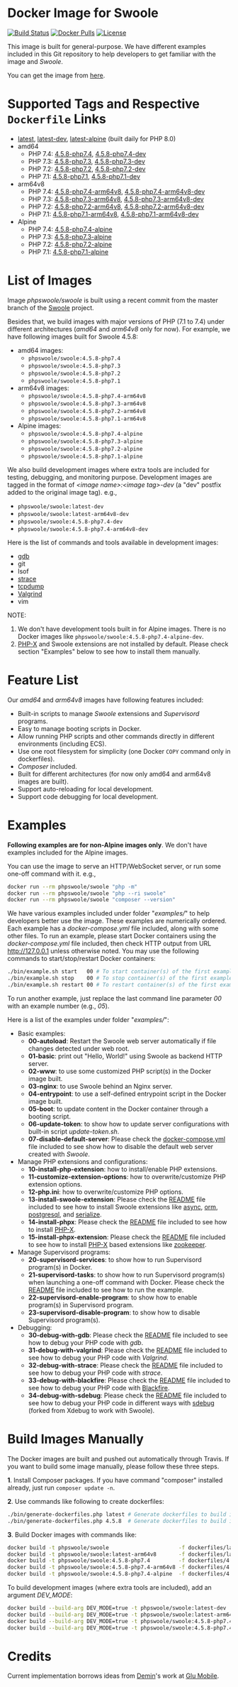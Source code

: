 # Docker Image for Swoole

[![Build Status](https://travis-ci.org/swoole/docker-swoole.svg?branch=master)](https://travis-ci.org/swoole/docker-swoole)
[![Docker Pulls](https://img.shields.io/docker/pulls/phpswoole/swoole.svg)](https://hub.docker.com/r/phpswoole/swoole)
[![License](https://img.shields.io/badge/license-apache2-blue.svg)](https://github.com/swoole/docker-swoole/blob/master/LICENSE)

This image is built for general-purpose. We have different examples included in this Git repository to help developers
to get familiar with the image and _Swoole_.

You can get the image from [here](https://hub.docker.com/r/phpswoole/swoole).

# Supported Tags and Respective `Dockerfile` Links

* [latest](https://github.com/swoole/docker-swoole/blob/master/dockerfiles/latest/amd64/php8.0/Dockerfile), [latest-dev](https://github.com/swoole/docker-swoole/blob/master/dockerfiles/latest/amd64/php8.0/Dockerfile), [latest-alpine](https://github.com/swoole/docker-swoole/blob/master/dockerfiles/latest/alpine/php8.0/Dockerfile) (built daily for PHP 8.0)
* amd64
    * PHP 7.4: [4.5.8-php7.4](https://github.com/swoole/docker-swoole/blob/master/dockerfiles/4.5.8/amd64/php7.4/Dockerfile), [4.5.8-php7.4-dev](https://github.com/swoole/docker-swoole/blob/master/dockerfiles/4.5.8/amd64/php7.4/Dockerfile)
    * PHP 7.3: [4.5.8-php7.3](https://github.com/swoole/docker-swoole/blob/master/dockerfiles/4.5.8/amd64/php7.3/Dockerfile), [4.5.8-php7.3-dev](https://github.com/swoole/docker-swoole/blob/master/dockerfiles/4.5.8/amd64/php7.3/Dockerfile)
    * PHP 7.2: [4.5.8-php7.2](https://github.com/swoole/docker-swoole/blob/master/dockerfiles/4.5.8/amd64/php7.2/Dockerfile), [4.5.8-php7.2-dev](https://github.com/swoole/docker-swoole/blob/master/dockerfiles/4.5.8/amd64/php7.2/Dockerfile)
    * PHP 7.1: [4.5.8-php7.1](https://github.com/swoole/docker-swoole/blob/master/dockerfiles/4.5.8/amd64/php7.1/Dockerfile), [4.5.8-php7.1-dev](https://github.com/swoole/docker-swoole/blob/master/dockerfiles/4.5.8/amd64/php7.1/Dockerfile)
* arm64v8
    * PHP 7.4: [4.5.8-php7.4-arm64v8](https://github.com/swoole/docker-swoole/blob/master/dockerfiles/4.5.8/arm64v8/php7.4/Dockerfile), [4.5.8-php7.4-arm64v8-dev](https://github.com/swoole/docker-swoole/blob/master/dockerfiles/4.5.8/arm64v8/php7.4/Dockerfile)
    * PHP 7.3: [4.5.8-php7.3-arm64v8](https://github.com/swoole/docker-swoole/blob/master/dockerfiles/4.5.8/arm64v8/php7.3/Dockerfile), [4.5.8-php7.3-arm64v8-dev](https://github.com/swoole/docker-swoole/blob/master/dockerfiles/4.5.8/arm64v8/php7.3/Dockerfile)
    * PHP 7.2: [4.5.8-php7.2-arm64v8](https://github.com/swoole/docker-swoole/blob/master/dockerfiles/4.5.8/arm64v8/php7.2/Dockerfile), [4.5.8-php7.2-arm64v8-dev](https://github.com/swoole/docker-swoole/blob/master/dockerfiles/4.5.8/arm64v8/php7.2/Dockerfile)
    * PHP 7.1: [4.5.8-php7.1-arm64v8](https://github.com/swoole/docker-swoole/blob/master/dockerfiles/4.5.8/arm64v8/php7.1/Dockerfile), [4.5.8-php7.1-arm64v8-dev](https://github.com/swoole/docker-swoole/blob/master/dockerfiles/4.5.8/arm64v8/php7.1/Dockerfile)
* Alpine
    * PHP 7.4: [4.5.8-php7.4-alpine](https://github.com/swoole/docker-swoole/blob/master/dockerfiles/4.5.8/alpine/php7.4/Dockerfile)
    * PHP 7.3: [4.5.8-php7.3-alpine](https://github.com/swoole/docker-swoole/blob/master/dockerfiles/4.5.8/alpine/php7.3/Dockerfile)
    * PHP 7.2: [4.5.8-php7.2-alpine](https://github.com/swoole/docker-swoole/blob/master/dockerfiles/4.5.8/alpine/php7.2/Dockerfile)
    * PHP 7.1: [4.5.8-php7.1-alpine](https://github.com/swoole/docker-swoole/blob/master/dockerfiles/4.5.8/alpine/php7.1/Dockerfile)

# List of Images

Image _phpswoole/swoole_ is built using a recent commit from the master branch of the [Swoole](https://github.com/swoole/swoole-src) project.

Besides that, we build images with major versions of PHP (7.1 to 7.4) under different architectures (_amd64_ and
_arm64v8_ only for now). For example, we have following images built for Swoole 4.5.8:

* amd64 images:
    * `phpswoole/swoole:4.5.8-php7.4`
    * `phpswoole/swoole:4.5.8-php7.3`
    * `phpswoole/swoole:4.5.8-php7.2`
    * `phpswoole/swoole:4.5.8-php7.1`
* arm64v8 images:
    * `phpswoole/swoole:4.5.8-php7.4-arm64v8`
    * `phpswoole/swoole:4.5.8-php7.3-arm64v8`
    * `phpswoole/swoole:4.5.8-php7.2-arm64v8`
    * `phpswoole/swoole:4.5.8-php7.1-arm64v8`
* Alpine images:
    * `phpswoole/swoole:4.5.8-php7.4-alpine`
    * `phpswoole/swoole:4.5.8-php7.3-alpine`
    * `phpswoole/swoole:4.5.8-php7.2-alpine`
    * `phpswoole/swoole:4.5.8-php7.1-alpine`

We also build development images where extra tools are included for testing, debugging, and monitoring purpose.
Development images are tagged in the format of _&lt;image name&gt;:&lt;image tag&gt;-dev_ (a "dev" postfix added to the
original image tag). e.g.,

* `phpswoole/swoole:latest-dev`
* `phpswoole/swoole:latest-arm64v8-dev`
* `phpswoole/swoole:4.5.8-php7.4-dev`
* `phpswoole/swoole:4.5.8-php7.4-arm64v8-dev`

Here is the list of commands and tools available in development images:

* [gdb](https://www.gnu.org/s/gdb)
* git
* lsof
* [strace](https://strace.io)
* [tcpdump](https://www.tcpdump.org)
* [Valgrind](http://www.valgrind.org)
* vim

NOTE:

1. We don't have development tools built in for Alpine images. There is no Docker images like `phpswoole/swoole:4.5.8-php7.4-alpine-dev`.
2. [PHP-X](https://github.com/swoole/phpx) and Swoole extensions are not installed by default. Please check section "Examples" below to see how to install them manually.

# Feature List

Our _amd64_ and _arm64v8_ images have following features included:

* Built-in scripts to manage _Swoole_ extensions and _Supervisord_ programs.
* Easy to manage booting scripts in Docker.
* Allow running PHP scripts and other commands directly in different environments (including ECS).
* Use one root filesystem for simplicity (one Docker `COPY` command only in dockerfiles).
* _Composer_ included.
* Built for different architectures (for now only amd64 and arm64v8 images are built).
* Support auto-reloading for local development.
* Support code debugging for local development.

# Examples

**Following examples are for non-Alpine images only**. We don't have examples included for the Alpine images.

You can use the image to serve an HTTP/WebSocket server, or run some one-off command with it. e.g.,

```bash
docker run --rm phpswoole/swoole "php -m"
docker run --rm phpswoole/swoole "php --ri swoole"
docker run --rm phpswoole/swoole "composer --version"
```

We have various examples included under folder "_examples/_" to help developers better use the image. These examples are
numerically ordered. Each example has a _docker-compose.yml_ file included, along with some other files. To run an
example, please start Docker containers using the _docker-compose.yml_ file included, then check HTTP output from URL
http://127.0.0.1 unless otherwise noted. You may use the following commands to start/stop/restart Docker containers:

```bash
./bin/example.sh start   00 # To start container(s) of the first example.
./bin/example.sh stop    00 # To stop container(s) of the first example.
./bin/example.sh restart 00 # To restart container(s) of the first example.
```

To run another example, just replace the last command line parameter _00_ with an example number (e.g., _05_).

Here is a list of the examples under folder "_examples/_":

* Basic examples:
    * **00-autoload**: Restart the Swoole web server automatically if file changes detected under web root.
    * **01-basic**: print out "Hello, World!" using Swoole as backend HTTP server.
    * **02-www**: to use some customized PHP script(s) in the Docker image built.
    * **03-nginx**: to use Swoole behind an Nginx server.
    * **04-entrypoint**: to use a self-defined entrypoint script in the Docker image built.
    * **05-boot**: to update content in the Docker container through a booting script.
    * **06-update-token**: to show how to update server configurations with built-in script _update-token.sh_.
    * **07-disable-default-server**: Please check the [docker-compose.yml](https://github.com/swoole/docker-swoole/blob/master/examples/07-disable-default-server/docker-compose.yml) file included to see show how to disable the default web server created with _Swoole_.
* Manage PHP extensions and configurations:
    * **10-install-php-extension**: how to install/enable PHP extensions.
    * **11-customize-extension-options**: how to overwrite/customize PHP extension options.
    * **12-php.ini**: how to overwrite/customize PHP options.
    * **13-install-swoole-extension**: Please check the [README](https://github.com/swoole/docker-swoole/tree/master/examples/13-install-swoole-extension) file included to see how to install Swoole extensions like [async](https://github.com/swoole/ext-async), [orm](https://github.com/swoole/ext-orm), [postgresql](https://github.com/swoole/ext-postgresql), and [serialize](https://github.com/swoole/ext-serialize).
    * **14-install-phpx**: Please check the [README](https://github.com/swoole/docker-swoole/tree/master/examples/14-install-phpx) file included to see how to install [PHP-X](https://github.com/swoole/phpx).
    * **15-install-phpx-extension**: Please check the [README](https://github.com/swoole/docker-swoole/tree/master/examples/15-install-phpx-extension) file included to see how to install [PHP-X](https://github.com/swoole/phpx) based extensions like [zookeeper](https://github.com/swoole/ext-zookeeper).
* Manage Supervisord programs:
    * **20-supervisord-services**: to show how to run Supervisord program(s) in Docker.
    * **21-supervisord-tasks**: to show how to run Supervisord program(s) when launching a one-off command with Docker. Please check the [README](https://github.com/swoole/docker-swoole/tree/master/examples/21-supervisord-tasks) file included to see how to run the example.
    * **22-supervisord-enable-program**: to show how to enable program(s) in Supervisord program.
    * **23-supervisord-disable-program**: to show how to disable Supervisord program(s).
* Debugging:
    * **30-debug-with-gdb**: Please check the [README](https://github.com/swoole/docker-swoole/tree/master/examples/30-debug-with-gdb) file included to see how to debug your PHP code with _gdb_.
    * **31-debug-with-valgrind**: Please check the [README](https://github.com/swoole/docker-swoole/tree/master/examples/31-debug-with-valgrind) file included to see how to debug your PHP code with _Valgrind_.
    * **32-debug-with-strace**: Please check the [README](https://github.com/swoole/docker-swoole/tree/master/examples/32-debug-with-strace) file included to see how to debug your PHP code with _strace_.
    * **33-debug-with-blackfire**: Please check the [README](https://github.com/swoole/docker-swoole/tree/master/examples/33-debug-with-blackfire) file included to see how to debug your PHP code with [Blackfire](https://blackfire.io).
    * **34-debug-with-sdebug**: Please check the [README](https://github.com/swoole/docker-swoole/tree/master/examples/34-debug-with-sdebug) file included to see how to debug your PHP code in different ways with [sdebug](https://github.com/swoole/sdebug) (forked from Xdebug to work with Swoole).

# Build Images Manually

The Docker images are built and pushed out automatically through Travis. If you want to build some image manually, please
follow these three steps.

**1**. Install Composer packages. If you have command "composer" installed already, just run `composer update -n`.

**2**. Use commands like following to create dockerfiles:

```bash
./bin/generate-dockerfiles.php latest # Generate dockerfiles to build images from the master branch of Swoole.
./bin/generate-dockerfiles.php 4.5.8  # Generate dockerfiles to build images for Swoole 4.5.8.
```

**3**. Build Docker images with commands like:

```bash
docker build -t phpswoole/swoole                      -f dockerfiles/latest/amd64/php7.4/Dockerfile   .
docker build -t phpswoole/swoole:latest-arm64v8       -f dockerfiles/latest/arm64v8/php7.4/Dockerfile .
docker build -t phpswoole/swoole:4.5.8-php7.4         -f dockerfiles/4.5.8/amd64/php7.4/Dockerfile    .
docker build -t phpswoole/swoole:4.5.8-php7.4-arm64v8 -f dockerfiles/4.5.8/arm64v8/php7.4/Dockerfile  .
docker build -t phpswoole/swoole:4.5.8-php7.4-alpine  -f dockerfiles/4.5.8/alpine/php7.4/Dockerfile   .
```

To build development images (where extra tools are included), add an argument _DEV_MODE_:

```bash
docker build --build-arg DEV_MODE=true -t phpswoole/swoole:latest-dev               -f dockerfiles/latest/amd64/php7.4/Dockerfile   .
docker build --build-arg DEV_MODE=true -t phpswoole/swoole:latest-arm64v8-dev       -f dockerfiles/latest/arm64v8/php7.4/Dockerfile .
docker build --build-arg DEV_MODE=true -t phpswoole/swoole:4.5.8-php7.4-dev         -f dockerfiles/4.5.8/amd64/php7.4/Dockerfile    .
docker build --build-arg DEV_MODE=true -t phpswoole/swoole:4.5.8-php7.4-arm64v8-dev -f dockerfiles/4.5.8/arm64v8/php7.4/Dockerfile  .
```

# Credits

Current implementation borrows ideas from [Demin](https://github.com/deminy)'s work at [Glu Mobile](https://glu.com).
